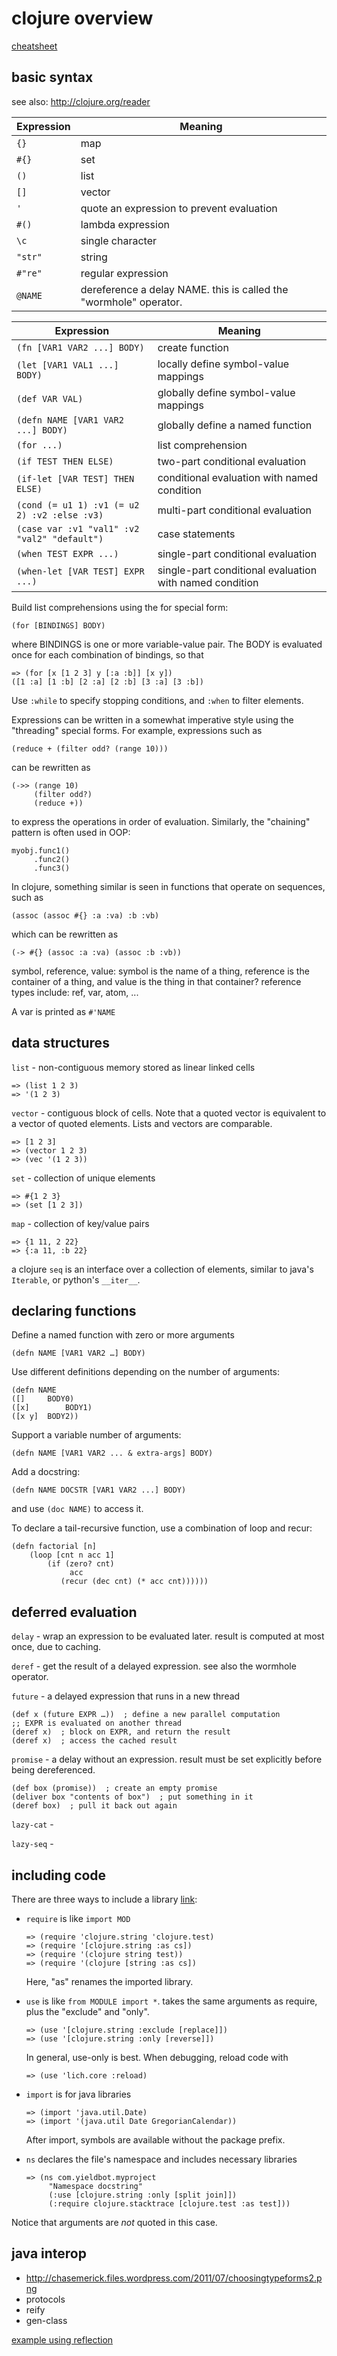 
# clojure overview

[cheatsheet](http://clojure.org/cheatsheet)

## basic syntax

see also: http://clojure.org/reader

| Expression | Meaning |
|------------|---------|
| `{}`           | map
| `#{}`          | set
| `()`           | list
| `[]`           | vector
| `'`            | quote an expression to prevent evaluation
| `#()`          | lambda expression
| `\c`           | single character
| `"str"`        | string
| `#"re"`        | regular expression
| `@NAME`        | dereference a delay NAME. this is called the "wormhole" operator.

| Expression | Meaning |
|------------|---------|
| `(fn [VAR1 VAR2 ...] BODY)`         | create function
| `(let [VAR1 VAL1 ...] BODY)`        | locally define symbol-value mappings
| `(def VAR VAL)`                     | globally define symbol-value mappings
| `(defn NAME [VAR1 VAR2 ...] BODY)`  | globally define a named function
| `(for ...)`                         | list comprehension
| `(if TEST THEN ELSE)`               | two-part conditional evaluation
| `(if-let [VAR TEST] THEN ELSE)`     | conditional evaluation with named condition
| `(cond (= u1 1) :v1 (= u2 2) :v2 :else :v3)`  | multi-part conditional evaluation
| `(case var :v1 "val1" :v2 "val2" "default")`  | case statements
| `(when TEST EXPR ...)`              | single-part conditional evaluation
| `(when-let [VAR TEST] EXPR ...)`    | single-part conditional evaluation with named condition

Build list comprehensions using the for special form:
```
(for [BINDINGS] BODY)
```
where BINDINGS is one or more variable-value pair. The BODY is evaluated once for each combination of bindings, so that
```
=> (for [x [1 2 3] y [:a :b]] [x y])
([1 :a] [1 :b] [2 :a] [2 :b] [3 :a] [3 :b])
```
Use `:while` to specify stopping conditions, and `:when` to filter elements.

Expressions can be written in a somewhat imperative style using the "threading" special forms. For example, expressions such as
```
(reduce + (filter odd? (range 10)))
```
can be rewritten as
```
(->> (range 10)
     (filter odd?)
     (reduce +))
```
to express the operations in order of evaluation. Similarly, the "chaining" pattern is often used in OOP:
```
myobj.func1()
     .func2()
     .func3()
```
In clojure, something similar is seen in functions that operate on sequences, such as
```
(assoc (assoc #{} :a :va) :b :vb)
```
which can be rewritten as
```
(-> #{} (assoc :a :va) (assoc :b :vb))
```

symbol, reference, value: symbol is the name of a thing, reference is the container of a thing, and value is the thing in that container? reference types include: ref, var, atom, ...

A var is printed as `#'NAME`

## data structures

`list` - non-contiguous memory stored as linear linked cells
```
=> (list 1 2 3)
=> '(1 2 3)
```

`vector` - contiguous block of cells. Note that a quoted vector is equivalent to
a vector of quoted elements. Lists and vectors are comparable.
```
=> [1 2 3]
=> (vector 1 2 3)
=> (vec '(1 2 3))
```

`set` - collection of unique elements
```
=> #{1 2 3}
=> (set [1 2 3])
```

`map` - collection of key/value pairs
```
=> {1 11, 2 22}
=> {:a 11, :b 22}
```

a clojure `seq` is an interface over a collection of elements, similar to java's
`Iterable`, or python's `__iter__`.

## declaring functions

Define a named function with zero or more arguments
```
(defn NAME [VAR1 VAR2 …] BODY)
```

Use different definitions depending on the number of arguments:
```
(defn NAME
([]		BODY0)
([x]		BODY1)
([x y]	BODY2))
```

Support a variable number of arguments:
```
(defn NAME [VAR1 VAR2 ... & extra-args] BODY)
```

Add a docstring:
```
(defn NAME DOCSTR [VAR1 VAR2 ...] BODY)
```
and use `(doc NAME)` to access it.

To declare a tail-recursive function, use a combination of loop and recur:
```
(defn factorial [n]
    (loop [cnt n acc 1]
        (if (zero? cnt)
             acc
           (recur (dec cnt) (* acc cnt))))))
```

## deferred evaluation

`delay` - wrap an expression to be evaluated later. result is computed at most once, due to caching.

`deref` - get the result of a delayed expression. see also the wormhole operator.

`future` - a delayed expression that runs in a new thread
```
(def x (future EXPR …))  ; define a new parallel computation
;; EXPR is evaluated on another thread
(deref x)  ; block on EXPR, and return the result
(deref x)  ; access the cached result
```

`promise` - a delay without an expression. result must be set explicitly before being dereferenced.
```
(def box (promise))  ; create an empty promise
(deliver box "contents of box")  ; put something in it
(deref box)  ; pull it back out again
```

`lazy-cat` -

`lazy-seq` -

## including code

There are three ways to include a library [link](http://blog.8thlight.com/colin-jones/2010/12/05/clojure-libs-and-namespaces-require-use-import-and-ns.html):

* `require` is like `import MOD`

  ```
  => (require 'clojure.string 'clojure.test)
  => (require '[clojure.string :as cs])
  => (require '(clojure string test))
  => (require '(clojure [string :as cs])
  ```

  Here, "as" renames the imported library.

* `use` is like `from MODULE import *`. takes the same arguments as require, plus the "exclude" and "only".

  ```
  => (use '[clojure.string :exclude [replace]])
  => (use '[clojure.string :only [reverse]])
  ```

  In general, use-only is best.
  When debugging, reload code with

  ```
  => (use 'lich.core :reload)
  ```

* `import` is for java libraries

  ```
  => (import 'java.util.Date)
  => (import '(java.util Date GregorianCalendar))
  ```

  After import, symbols are available without the package prefix.

* `ns` declares the file's namespace and includes necessary libraries

  ```
  => (ns com.yieldbot.myproject
       "Namespace docstring"
       (:use [clojure.string :only [split join]])
       (:require clojure.stacktrace [clojure.test :as test]))
  ```

Notice that arguments are *not* quoted in this case.

## java interop

* http://chasemerick.files.wordpress.com/2011/07/choosingtypeforms2.png
* protocols
* reify
* gen-class

[example using reflection](http://stackoverflow.com/questions/5821286/how-can-i-get-the-methods-of-a-java-class-from-clojure/5821658#5821658)
